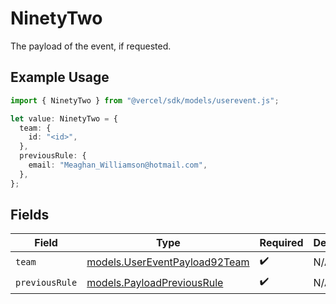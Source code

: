 # NinetyTwo

The payload of the event, if requested.

## Example Usage

```typescript
import { NinetyTwo } from "@vercel/sdk/models/userevent.js";

let value: NinetyTwo = {
  team: {
    id: "<id>",
  },
  previousRule: {
    email: "Meaghan_Williamson@hotmail.com",
  },
};
```

## Fields

| Field                                                                | Type                                                                 | Required                                                             | Description                                                          |
| -------------------------------------------------------------------- | -------------------------------------------------------------------- | -------------------------------------------------------------------- | -------------------------------------------------------------------- |
| `team`                                                               | [models.UserEventPayload92Team](../models/usereventpayload92team.md) | :heavy_check_mark:                                                   | N/A                                                                  |
| `previousRule`                                                       | [models.PayloadPreviousRule](../models/payloadpreviousrule.md)       | :heavy_check_mark:                                                   | N/A                                                                  |